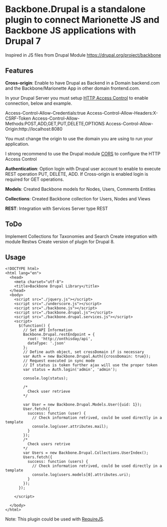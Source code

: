 Backbone.Drupal is a standalone plugin to connect Marionette JS and Backbone JS applications with Drupal 7
============================

Inspired in JS files from Drupal Module <a href="https://drupal.org/project/backbone" target="_blank">https://drupal.org/project/backbone</a>

## Features

**Cross-origin**: Enable to have Drupal as Backend in a Domain backend.com and the Backbone/Marionette App in other domain frontend.com.

In your Drupal Server you must setup <a href="https://developer.mozilla.org/en-US/docs/Web/HTTP/Access_control_CORS" target="_blank">HTTP Access Control</a> to enable connection, below and example.

Access-Control-Allow-Credentials:true
Access-Control-Allow-Headers:X-CSRF-Token
Access-Control-Allow-Methods:POST,ADD,GET,PUT,DELETE,OPTIONS
Access-Control-Allow-Origin:http://localhost:8080

You must change the origin to use the domain you are using to run your application.

I strong recommend to use the Drupal module <a href="https://drupal.org/project/cors" target="_blank">CORS</a> to configure the HTTP Access Control

**Authentication**: Option login with Drupal user account to enable to execute REST operation PUT, DELETE, ADD. If Cross-origin is enabled login is required for GET operations.

**Models**: Created Backbone models for Nodes, Users, Comments Entities

**Collections**: Created Backbone collection for Users, Nodes and Views

**REST**: Integration with Services Server type REST

## ToDo

Implement Collections for Taxonomies and Search
Create integration with module Restws
Create version of plugin for Drupal 8.

## Usage

````
<!DOCTYPE html>
<html lang="en">
  <head>
    <meta charset="utf-8">
    <title>Backbone Drupal Library</title>
  </head>
  <body>
    <script src="./jquery.js"></script>
    <script src="./underscore.js"></script>
    <script src="./backbone.js"></script>
    <script src="./backbone.drupal.js"></script>
    <script src="./backbone.drupal.services.js"></script>
    <script>
      $(function() {
        // Set API Information
        Backbone.Drupal.restEndpoint = {
          root: 'http://onthisday/api',
          dataType: '.json'
        };
        // Define auth object, set crossDomain if is necessary
        var Auth = new Backbone.Drupal.Auth({crossDomain: true});
        // Request executed in sync mode
        // If status is token further ajax will use the proper token
        var status = Auth.login('admin', 'admin');

        console.log(status);

        /*
          Check user retrieve
        */

        var User = new Backbone.Drupal.Models.User({uid: 1});
        User.fetch({
          success: function (user) {
            // Check information retrived, could be used directly in a template
            console.log(user.attributes.mail);
          }
        });
        /*
          Check users retrive
        */
        var Users = new Backbone.Drupal.Collections.UserIndex();
        Users.fetch({
          success: function (users) {
            // Check information retrived, could be used directly in a template
            console.log(users.models[0].attributes.uri);
          }
        });
      });

    </script>

  </body>
</html>

````

Note: This plugin could be used with <a href="requirejs.org" target="_blank">RequireJS</a>.
